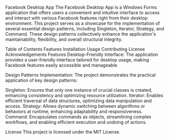 Facebook Desktop App
The Facebook Desktop App is a Windows Forms application that offers users a convenient and intuitive interface to access and interact with various Facebook features right from their desktop environment. This project serves as a showcase for the implementation of several essential design patterns, including Singleton, Iterator, Strategy, and Command. These design patterns collectively enhance the application's maintainability, flexibility, and overall structural integrity.

Table of Contents
Features
Installation
Usage
Contributing
License
Acknowledgements
Features
Desktop-Friendly Interface: The application provides a user-friendly interface tailored for desktop usage, making Facebook features easily accessible and manageable.

Design Patterns Implementation: The project demonstrates the practical application of key design patterns:

Singleton: Ensures that only one instance of crucial classes is created, enhancing consistency and optimizing resource utilization.
Iterator: Enables efficient traversal of data structures, optimizing data manipulation and access.
Strategy: Allows dynamic switching between algorithms or behaviors at runtime, enhancing adaptability and responsiveness.
Command: Encapsulates commands as objects, streamlining complex workflows, and enabling efficient execution and undoing of actions.

License
This project is licensed under the MIT License.

